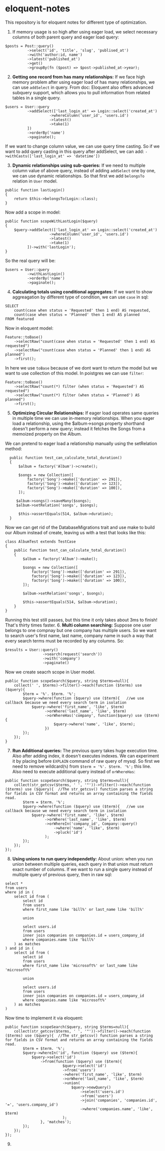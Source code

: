 # eloquent-notes
This repository is for eloquent notes for different type of optimization.


1. If memory usage is so high after using eager load, we select necessary columns of both parent query and eager load query:
```
$posts = Post::query()
          ->select('id', 'title', 'slug', 'publised_at')
          ->with('author:id, name')
          ->latest('published_at')
          ->get()
          ->groupBy(fn ($post) => $post->published_at->year);
```
2. **Getting one record from has many relationships:** If we face high memory problem after using eager load of has many relationships, we can use `addSelect` in query. From doc: Eloquent also offers advanced subquery support, which allows you to pull information from related tables in a single query.
```
$users = User::query
          ->addSelect(['last_login_at' => Login::select('created_at')
                    ->whereColumn('user_id', 'users.id')
                    ->latest()
                    ->take(1)
          ])
          ->orderBy('name')
          ->paginate();
```
If we want to change column value, we can use query time casting. So if we want to add query casting in this query after addSelect, we can add: `->withCasts(['last_login_at' => 'datetime'])`

3. **Dynamic relationships using sub-queries:** If we need to multiple column value of above query, instead of adding `addSelect` one by one, we can use dynamic relationships. So that first we add `belongsTo` relation in `User` model.
```
public function lastLogin()
{
    return $this->belongsTo(Login::class);
}
```
Now add a scope in model:
```
public function scopeWithLastLogin($query)
{
    $query->addSelect(['last_login_at' => Login::select('created_at')
                    ->whereColumn('user_id', 'users.id')
                    ->latest()
                    ->take(1)
          ])->with('lastLogin');
}
```
So the real query will be:
```
$users = User::query
          ->withLastLogin()
          ->orderBy('name')
          ->paginate();
```
4. **Calculating totals using conditional aggregates:** If we want to show aggreagation by different type of condition, we can use `case` in sql:
```
SELECT 
    count(case when status = 'Requested' then 1 end) AS requested,
    count(case when status = 'Planned' then 1 end) AS planned
FROM featured
```
Now in eloquent model:
```
Feature::toBase()
    ->selectRaw("count(case when status = 'Requested' then 1 end) AS requested")
    ->selectRaw("count(case when status = 'Planned' then 1 end) AS planned")
    ->first();
```
In here we use `toBase` because of we dont want to return the model but we want to use collection of this model. In poistgres we can use `filter`:
```
Feature::toBase()
    ->selectRaw("count(*) filter (when status = 'Requested') AS requested")
    ->selectRaw("count(*) filter (when status = 'Planned') AS planned")
    ->first();
```
5. **Optimizing Circular Relationships:** If eager load operates same queries in multiple time we can use in-memory relationships. When you eager load a relationship, using the $album->songs property shorthand doesn't perform a new query; instead it fetches the Songs from a memoized property on the Album.

We can pretend to eager load a relationship manually using the setRelation method:
```
  public function test_can_calculate_total_duration()
  {
      $album = factory('Album')->create();

      $songs = new Collection([
          factory('Song')->make(['duration' => 291]),
          factory('Song')->make(['duration' => 123]),
          factory('Song')->make(['duration' => 100]),
      ]);

     $album->songs()->saveMany($songs);
     $album->setRelation('songs', $songs);

      $this->assertEquals(514, $album->duration);
  }
```
Now we can get rid of the DatabaseMigrations trait and use make to build our Album instead of create, leaving us with a test that looks like this:
```
class AlbumTest extends TestCase
{
    public function test_can_calculate_total_duration()
    {
        $album = factory('Album')->make();

        $songs = new Collection([
            factory('Song')->make(['duration' => 291]),
            factory('Song')->make(['duration' => 123]),
            factory('Song')->make(['duration' => 100]),
        ]);

        $album->setRelation('songs', $songs);

        $this->assertEquals(514, $album->duration);
    }
}
```
Running this test still passes, but this time it only takes about 3ms to finish! That's thirty times faster.
6. **Multi column searching:** Suppose one user belongs to one compnay but one company has multiple users. So we want to search user's first name, last name, company name in such a way that every search terms must be recorded by any columns. So:
```
$results = User::query()
                 ->search(request('search'))
                 ->with('company')
                 ->paginate()
```
Now we create seacrh scope in User model.
```
public function scopeSearch($query, string $terms=null){
    collect(' ', $terms)->filter()->each(function ($terms) use ($query){
        $term = '%'. $term. '%';
        $query->where(function ($query) use ($term){   //we use callback because we need every search term in isolation
            $query->where('first_name', 'like', $term)
                  ->orWhere('last_name', 'like', $term)
                  ->orWhereHas('company', function($query) use ($term){
                      $query->where('name', 'like', $term);
                  })
        });
    });
}
```
7. **Run Additional queries:** The previous query takes huge execution time. Also after adding index, it doesn't executes indexes. We can experiment it by placing before `EXPLAIN` command of raw query of mysql. So first we need to remove wildcard(`%`) from `$term = '%'. $term. '%';` this line. Also need to execute additional query instead of  `orWhereHas`:
```
public function scopeSearch($query, string $terms=null){
    collect(str_getcsv($terms, ' ', '"'))->filter()->each(function ($terms) use ($query){  //The str_getcsv() function parses a string for fields in CSV format and returns an array containing the fields read.
        $term = $term. '%';
        $query->where(function ($query) use ($term){   //we use callback because we need every search term in isolation
            $query->where('first_name', 'like', $term)
                  ->orWhere('last_name', 'like', $term)
                  ->orWhereIn('company_id', Company::query()
                      ->where('name', 'like', $term)
                      ->pluck('id')
                  );
        });
    });
});
```
8. **Using unions to run query independetly:** About union: when you run union between multiple queries, each query in that union must return exact number of columns. If we want to run a single query instead of multiple query of previous query, then in raw sql:
```
select *
from users
where id in (
    select id from (
        select id
        from users
        where first_name like 'bill%' or last_name like 'bill%'
        
        union
        
        select users.id
        from users
        inner join companies on companies.id = users_company_id
        where companies.name like 'bill%'
    ) as matches
) and id in (
    select id from (
        select id
        from users
        where first_name like 'microsoft%' or last_name like 'microsoft%'
        
        union
        
        select users.id
        from users
        inner join companies on companies.id = users_company_id
        where companies.name like 'microsoft%'
    ) as matches
) 
```
Now time to implement it via eloquent:
```
public function scopeSearch($query, string $terms=null){
    collect(str_getcsv($terms, ' ', '"'))->filter()->each(function ($terms) use ($query){  //The str_getcsv() function parses a string for fields in CSV format and returns an array containing the fields read.
        $term = $term. '%';
        $query->whereIn('id', function ($query) use ($term){  
            $query->select('id')
                ->from(function ($query) use ($term){
                          $query->select('id')
                          ->from('users')
                          ->where('first_name', 'like', $term)
                          ->orWhere('last_name', 'like', $term)
                          ->union(
                              $query->newQuery()
                                  ->select('users.id')
                                  ->from('users')
                                  ->join('companies', 'companies.id', '=', 'users.company_id')
                                  ->where('companies.name', 'like', $term)
                          );
                }, 'matches');
        });
    });
});
```
9. 
